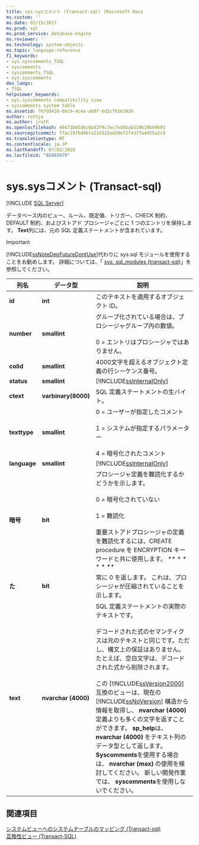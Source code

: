 ```yaml
---
title: sys.sysコメント (Transact-sql) |Microsoft Docs
ms.custom: ''
ms.date: 03/15/2017
ms.prod: sql
ms.prod_service: database-engine
ms.reviewer: ''
ms.technology: system-objects
ms.topic: language-reference
f1_keywords:
- sys.syscomments_TSQL
- syscomments
- syscomments_TSQL
- sys.syscomments
dev_langs:
- TSQL
helpviewer_keywords:
- sys.syscomments compatibility view
- syscomments system table
ms.assetid: 767dd410-6bc9-4c4a-ab0f-6d2cf6163426
author: rothja
ms.author: jroth
ms.openlocfilehash: 49473b85d6c0a52f9c7ec7ed4bab519b19b04693
ms.sourcegitcommit: f7ac1976d4bfa224332edd9ef2f4377a4d55a2c9
ms.translationtype: MT
ms.contentlocale: ja-JP
ms.lasthandoff: 07/02/2020
ms.locfileid: "85883479"
---
```

# <a name="syssyscomments-transact-sql"></a>sys.sysコメント (Transact-sql)
[!INCLUDE [SQL Server](../../includes/applies-to-version/sqlserver.md)]

  データベース内のビュー、ルール、既定値、トリガー、CHECK 制約、DEFAULT 制約、およびストアド プロシージャごとに 1 つのエントリを保持します。 **Text**列には、元の SQL 定義ステートメントが含まれています。  
  
> [!IMPORTANT]  
>  [!INCLUDE[ssNoteDepFutureDontUse](../../includes/ssnotedepfuturedontuse-md.md)]代わりに sys.sql モジュールを使用することをお勧めします。 詳細については、「 [sys. sql_modules &#40;transact-sql&#41;](../../relational-databases/system-catalog-views/sys-sql-modules-transact-sql.md)」を参照してください。  
  
|列名|データ型|説明|  
|-----------------|---------------|-----------------|  
|**id**|**int**|このテキストを適用するオブジェクト ID。|  
|**number**|**smallint**|グループ化されている場合は、プロシージャグループ内の数値。<br /><br /> 0 = エントリはプロシージャではありません。|  
|**colid**|**smallint**|4000文字を超えるオブジェクト定義の行シーケンス番号。|  
|**status**|**smallint**|[!INCLUDE[ssInternalOnly](../../includes/ssinternalonly-md.md)]|  
|**ctext**|**varbinary(8000)**|SQL 定義ステートメントの生バイト。|  
|**texttype**|**smallint**|0 = ユーザーが指定したコメント<br /><br /> 1 = システムが指定するパラメーター<br /><br /> 4 = 暗号化されたコメント|  
|**language**|**smallint**|[!INCLUDE[ssInternalOnly](../../includes/ssinternalonly-md.md)]|  
|**暗号**|**bit**|プロシージャ定義を難読化するかどうかを示します。<br /><br /> 0 = 暗号化されていない<br /><br /> 1 = 難読化<br /><br /> 重要ストアドプロシージャの定義を難読化するには、CREATE procedure を ENCRYPTION キーワードと共に使用します。 ** \* \* \* \* **|  
|**た**|**bit**|常に 0 を返します。 これは、プロシージャが圧縮されていることを示します。|  
|**text**|**nvarchar (4000)**|SQL 定義ステートメントの実際のテキストです。<br /><br /> デコードされた式のセマンティクスは元のテキストと同じです。ただし、構文上の保証はありません。 たとえば、空白文字は、デコードされた式から削除されます。<br /><br /> この [!INCLUDE[ssVersion2000](../../includes/ssversion2000-md.md)] 互換のビューは、現在の [!INCLUDE[ssNoVersion](../../includes/ssnoversion-md.md)] 構造から情報を取得し、 **nvarchar (4000)** 定義よりも多くの文字を返すことができます。 **sp_help**は、 **nvarchar (4000)** をテキスト列のデータ型として返します。 **Syscomments**を使用する場合は、 **nvarchar (max)** の使用を検討してください。 新しい開発作業では、 **syscomments**を使用しないでください。|  
  
## <a name="see-also"></a>関連項目  
 [システムビューへのシステムテーブルのマッピング &#40;Transact-sql&#41;](../../relational-databases/system-tables/mapping-system-tables-to-system-views-transact-sql.md)   
 [互換性ビュー &#40;Transact-SQL&#41;](~/relational-databases/system-compatibility-views/system-compatibility-views-transact-sql.md)  
  
  
